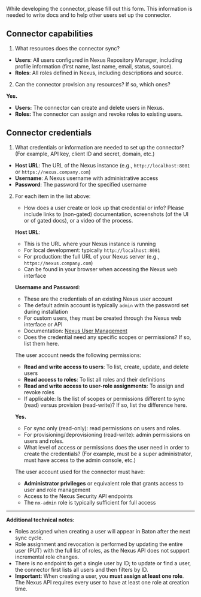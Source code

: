 While developing the connector, please fill out this form. This information is needed to write docs and to help other users set up the connector.

## Connector capabilities

1. What resources does the connector sync?

- **Users**: All users configured in Nexus Repository Manager, including profile information (first name, last name, email, status, source).
- **Roles**: All roles defined in Nexus, including descriptions and source.

2. Can the connector provision any resources? If so, which ones?

**Yes.**  
- **Users:** The connector can create and delete users in Nexus.
- **Roles:** The connector can assign and revoke roles to existing users.

## Connector credentials

1. What credentials or information are needed to set up the connector? (For example, API key, client ID and secret, domain, etc.)

- **Host URL**: The URL of the Nexus instance (e.g., `http://localhost:8081` or `https://nexus.company.com`)
- **Username**: A Nexus username with administrative access
- **Password**: The password for the specified username

2. For each item in the list above:

   * How does a user create or look up that credential or info? Please include links to (non-gated) documentation, screenshots (of the UI or of gated docs), or a video of the process.

   **Host URL**: 
   - This is the URL where your Nexus instance is running
   - For local development: typically `http://localhost:8081`
   - For production: the full URL of your Nexus server (e.g., `https://nexus.company.com`)
   - Can be found in your browser when accessing the Nexus web interface

   **Username and Password**:
   - These are the credentials of an existing Nexus user account
   - The default admin account is typically `admin` with the password set during installation
   - For custom users, they must be created through the Nexus web interface or API
   - Documentation: [Nexus User Management](https://help.sonatype.com/repomanager3/security/users)

   * Does the credential need any specific scopes or permissions? If so, list them here.

   The user account needs the following permissions:
   - **Read and write access to users**: To list, create, update, and delete users
   - **Read access to roles**: To list all roles and their definitions
   - **Read and write access to user-role assignments**: To assign and revoke roles

   * If applicable: Is the list of scopes or permissions different to sync (read) versus provision (read-write)? If so, list the difference here.

   **Yes.**  
   - For sync only (read-only): read permissions on users and roles.
   - For provisioning/deprovisioning (read-write): admin permissions on users and roles.

   * What level of access or permissions does the user need in order to create the credentials? (For example, must be a super administrator, must have access to the admin console, etc.)

   The user account used for the connector must have:
   - **Administrator privileges** or equivalent role that grants access to user and role management
   - Access to the Nexus Security API endpoints
   - The `nx-admin` role is typically sufficient for full access

---

**Additional technical notes:**
- Roles assigned when creating a user will appear in Baton after the next sync cycle.
- Role assignment and revocation is performed by updating the entire user (PUT) with the full list of roles, as the Nexus API does not support incremental role changes.
- There is no endpoint to get a single user by ID; to update or find a user, the connector first lists all users and then filters by ID.
- **Important:** When creating a user, you **must assign at least one role**. The Nexus API requires every user to have at least one role at creation time.

